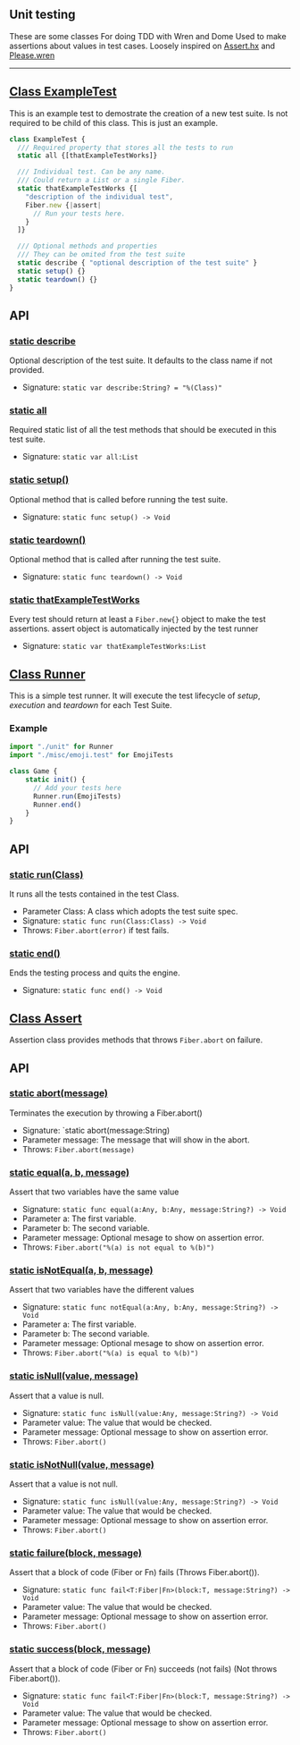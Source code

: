<!-- file: src/test/unit.wren -->
<!-- documentation automatically generated using domepunk/tools/doc -->
## Unit testing

These are some classes
For doing TDD with Wren and Dome
Used to make assertions about values in test cases.
Loosely inspired on [Assert.hx](https://github.com/massiveinteractive/MassiveUnit/blob/master/src/massive/munit/Assert.hx)
and [Please.wren](https://github.com/EvanHahn/wren-please/blob/master/please.wren)

---

## [Class ExampleTest](https://github.com/ninjascl/domepunk/blob/main/src/test/unit.wren#L42)


This is an example test to demostrate the creation of a new test suite.
Is not required to be child of this class. This is just an example.
```js
class ExampleTest {
  /// Required property that stores all the tests to run
  static all {[thatExampleTestWorks]}

  /// Individual test. Can be any name.
  /// Could return a List or a single Fiber.
  static thatExampleTestWorks {[
    "description of the individual test",
    Fiber.new {|assert|
      // Run your tests here.
    }
  ]}

  /// Optional methods and properties
  /// They can be omited from the test suite
  static describe { "optional description of the test suite" }
  static setup() {}
  static teardown() {}
}
```

## API

### [static describe](https://github.com/ninjascl/domepunk/blob/main/src/test/unit.wren#L48)


Optional description of the test suite.
It defaults to the class name if not provided.
- Signature: `static var describe:String? = "%(Class)"`

### [static all](https://github.com/ninjascl/domepunk/blob/main/src/test/unit.wren#L55)


Required static list of all the test methods that should be
executed in this test suite.
- Signature: `static var all:List`

### [static setup()](https://github.com/ninjascl/domepunk/blob/main/src/test/unit.wren#L61)


Optional method that is called before running the test suite.
- Signature: `static func setup() -> Void`

### [static teardown()](https://github.com/ninjascl/domepunk/blob/main/src/test/unit.wren#L67)


Optional method that is called after running the test suite.
- Signature: `static func teardown() -> Void`

### [static thatExampleTestWorks](https://github.com/ninjascl/domepunk/blob/main/src/test/unit.wren#L76)


Every test should return at least a `Fiber.new{}` object
to make the test assertions.
assert object is automatically injected
by the test runner
- Signature: `static var thatExampleTestWorks:List`

## [Class Runner](https://github.com/ninjascl/domepunk/blob/main/src/test/unit.wren#L100)


This is a simple test runner. It will execute the test lifecycle
of _setup_, _execution_ and _teardown_ for each Test Suite.

### Example
```js
import "./unit" for Runner
import "./misc/emoji.test" for EmojiTests

class Game {
    static init() {
      // Add your tests here
      Runner.run(EmojiTests)
      Runner.end()
    }
}
```

## API

### [static run(Class)](https://github.com/ninjascl/domepunk/blob/main/src/test/unit.wren#L107)


It runs all the tests contained in the test Class.
- Parameter Class: A class which adopts the test suite spec.
- Signature: `static func run(Class:Class) -> Void`
- Throws: `Fiber.abort(error)` if test fails.

### [static end()](https://github.com/ninjascl/domepunk/blob/main/src/test/unit.wren#L119)


Ends the testing process and quits the engine.
- Signature: `static func end() -> Void`

## [Class Assert](https://github.com/ninjascl/domepunk/blob/main/src/test/unit.wren#L163)


Assertion class provides methods that throws `Fiber.abort` on failure.

## API

### [static abort(message)](https://github.com/ninjascl/domepunk/blob/main/src/test/unit.wren#L177)


Terminates the execution by throwing a Fiber.abort()
- Signature: `static abort(message:String)
- Parameter message: The message that will show in the abort.
- Throws: `Fiber.abort(message)`

### [static equal(a, b, message)](https://github.com/ninjascl/domepunk/blob/main/src/test/unit.wren#L189)


Assert that two variables have the same value
- Signature: `static func equal(a:Any, b:Any, message:String?) -> Void`
- Parameter a: The first variable.
- Parameter b: The second variable.
- Parameter message: Optional mesage to show on assertion error.
- Throws: `Fiber.abort("%(a) is not equal to %(b)")`

### [static isNotEqual(a, b, message)](https://github.com/ninjascl/domepunk/blob/main/src/test/unit.wren#L208)


Assert that two variables have the different values
- Signature: `static func notEqual(a:Any, b:Any, message:String?) -> Void`
- Parameter a: The first variable.
- Parameter b: The second variable.
- Parameter message: Optional mesage to show on assertion error.
- Throws: `Fiber.abort("%(a) is equal to %(b)")`

### [static isNull(value, message)](https://github.com/ninjascl/domepunk/blob/main/src/test/unit.wren#L228)


Assert that a value is null.
- Signature: `static func isNull(value:Any, message:String?) -> Void`
- Parameter value: The value that would be checked.
- Parameter message: Optional message to show on assertion error.
- Throws: `Fiber.abort()`

### [static isNotNull(value, message)](https://github.com/ninjascl/domepunk/blob/main/src/test/unit.wren#L243)


Assert that a value is not null.
- Signature: `static func isNull(value:Any, message:String?) -> Void`
- Parameter value: The value that would be checked.
- Parameter message: Optional message to show on assertion error.
- Throws: `Fiber.abort()`

### [static failure(block, message)](https://github.com/ninjascl/domepunk/blob/main/src/test/unit.wren#L260)


Assert that a block of code (Fiber or Fn) fails (Throws Fiber.abort()).
- Signature: `static func fail<T:Fiber|Fn>(block:T, message:String?) -> Void`
- Parameter value: The value that would be checked.
- Parameter message: Optional message to show on assertion error.
- Throws: `Fiber.abort()`

### [static success(block, message)](https://github.com/ninjascl/domepunk/blob/main/src/test/unit.wren#L277)


Assert that a block of code (Fiber or Fn) succeeds (not fails) (Not throws Fiber.abort()).
- Signature: `static func fail<T:Fiber|Fn>(block:T, message:String?) -> Void`
- Parameter value: The value that would be checked.
- Parameter message: Optional message to show on assertion error.
- Throws: `Fiber.abort()`
